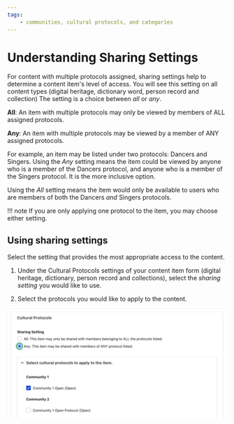 ```yaml
---
tags:
    - communities, cultural protocols, and categories
---
```


# Understanding Sharing Settings

For content with multiple protocols assigned, sharing settings help to determine a content item's level of access. You will see this setting on all content types (digital heritage, dictionary word, person record and collection) The setting is a  choice between *all* or *any*. 

**All**: An item with multiple protocols may only be viewed by members of ALL assigned protocols. 

**Any**: An item with multiple protocols may be viewed by a member of ANY assigned protocols.

For example, an item may be listed under two protocols: Dancers and Singers. Using the *Any* setting means the item could be viewed by anyone who is a member of the Dancers protocol, and anyone who is a member of the Singers protocol. It is the more inclusive option.

Using the *All* setting means the item would only be available to users who are members of both the Dancers *and* Singers protocols.

!!! note
    If you are only applying one protocol to the item, you may choose either setting.

## Using sharing settings
Select the setting that provides the most appropriate access to the content.

1. Under the Cultural Protocols settings of your content item form (digital heritage, dictionary, person record and collections), select the *sharing setting* you would like to use.

2. Select the protocols you would like to apply to the content.

![Screenshot of sharing settings under cultural protocols showing radio buttons with all and any as options. Below the radio buttons is a list of available cultural protocols with checkboxes for selection](../_embeds/sharing-settings-01.png)


